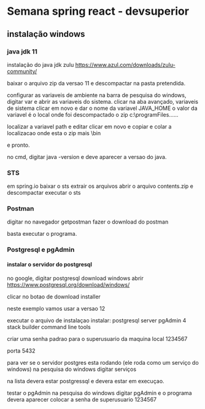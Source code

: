 # Semana spring react - devsuperior

## instalação windows
### java jdk 11
instalação do java jdk zulu
https://www.azul.com/downloads/zulu-community/

baixar o arquivo zip da versao 11 e descompactar na pasta pretendida.

configurar as variaveis de ambiente
na barra de pesquisa do windows, digitar var e abrir as variaveis do sistema.
clicar na aba avançado, variaveis de sistema
clicar em novo e dar o nome da variavel
JAVA_HOME
o valor da variavel é o local onde foi descompactado o zip
c:\programFiles......

localizar a variavel path e editar
clicar em novo e copiar e colar a localizacao onde esta o zip mais \bin

e pronto.

no cmd, digitar java -version e deve aparecer a versao do java.

### STS 
em spring.io baixar o sts
extrair os arquivos 
abrir o arquivo contents.zip e descompactar
executar o sts

### Postman
digitar no navegador getpostman
fazer o download do postman

basta executar o programa.

### Postgresql e pgAdmin
#### instalar o servidor do postgresql
no google, digitar postgresql download windows
abrir https://www.postgresql.org/download/windows/

clicar no botao de download installer

neste exemplo vamos usar a versao 12

executar o arquivo de instalaçao
instalar:
postgresql server
pgAdmin 4
stack builder
command line tools

criar uma senha padrao para o superusuario da maquina local
1234567

porta 5432

para ver se o servidor postgres esta rodando (ele roda como um serviço do windows)
na pesquisa do windows digitar serviços

na lista devera estar postgressql e devera estar em execuçao.

testar o pgAdmin
na pesquisa do windows digitar pgAdmin e o programa devera aparecer
colocar a senha de superusuario
1234567


